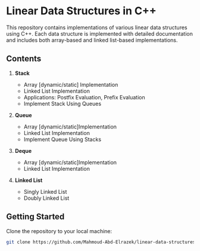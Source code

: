 # Linear Data Structures in C++

This repository contains implementations of various linear data structures using C++. Each data structure is implemented with detailed documentation and includes both array-based and linked list-based implementations.

## Contents

1. **Stack**
   - Array [dynamic/static] Implementation
   - Linked List Implementation
   - Applications: Postfix Evaluation, Prefix Evaluation
   - Implement Stack Using Queues

2. **Queue**
   - Array [dynamic/static]Implementation
   - Linked List Implementation
   - Implement Queue Using Stacks

3. **Deque**
   - Array [dynamic/static]Implementation
   - Linked List Implementation
     
4. **Linked List**
   - Singly Linked List
   - Doubly Linked List


## Getting Started

Clone the repository to your local machine:

```bash
git clone https://github.com/Mahmoud-Abd-Elrazek/linear-data-structures.git
